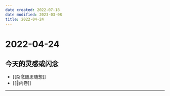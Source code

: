 ```yaml
---
date created: 2022-07-18
date modified: 2023-03-08
title: 2022-04-24
---
```


# 2022-04-24

## 今天的灵感或闪念

- [[杂念随思随想]]
- [[🐤内卷]]
---
